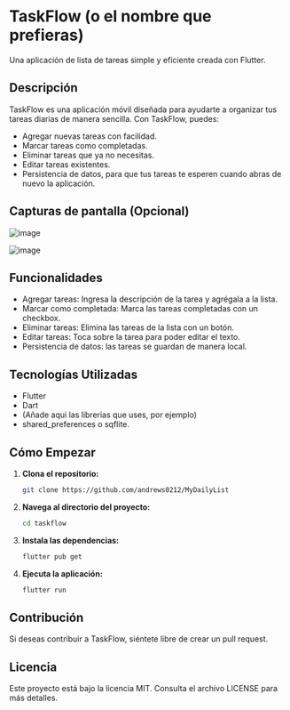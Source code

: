 # TaskFlow (o el nombre que prefieras)

Una aplicación de lista de tareas simple y eficiente creada con Flutter.

## Descripción

TaskFlow es una aplicación móvil diseñada para ayudarte a organizar tus tareas diarias de manera sencilla. Con TaskFlow, puedes:

* Agregar nuevas tareas con facilidad.
* Marcar tareas como completadas.
* Eliminar tareas que ya no necesitas.
* Editar tareas existentes.
* Persistencia de datos, para que tus tareas te esperen cuando abras de nuevo la aplicación.

## Capturas de pantalla (Opcional)

![image](https://github.com/user-attachments/assets/fe4bcade-00c0-44ce-8548-a0ddbd9a9827)

![image](https://github.com/user-attachments/assets/0c010a4c-de94-4659-bae9-a6d0d739c6fd)


## Funcionalidades

* Agregar tareas: Ingresa la descripción de la tarea y agrégala a la lista.
* Marcar como completada: Marca las tareas completadas con un checkbox.
* Eliminar tareas: Elimina las tareas de la lista con un botón.
* Editar tareas: Toca sobre la tarea para poder editar el texto.
* Persistencia de datos: las tareas se guardan de manera local.

## Tecnologías Utilizadas

* Flutter
* Dart
* (Añade aqui las librerias que uses, por ejemplo)
* shared_preferences o sqflite.

## Cómo Empezar

1.  **Clona el repositorio:**
    ```bash
    git clone https://github.com/andrews0212/MyDailyList
    ```
2.  **Navega al directorio del proyecto:**
    ```bash
    cd taskflow
    ```
3.  **Instala las dependencias:**
    ```bash
    flutter pub get
    ```
4.  **Ejecuta la aplicación:**
    ```bash
    flutter run
    ```

## Contribución

Si deseas contribuir a TaskFlow, siéntete libre de crear un pull request.

## Licencia

Este proyecto está bajo la licencia MIT. Consulta el archivo LICENSE para más detalles.
